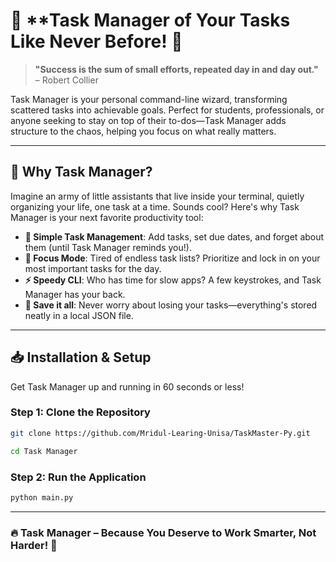 
# 🎯 **Task Manager of Your Tasks Like Never Before! 🧠

> **"Success is the sum of small efforts, repeated day in and day out."**  
> – Robert Collier

Task Manager is your personal command-line wizard, transforming scattered tasks into achievable goals. Perfect for students, professionals, or anyone seeking to stay on top of their to-dos—Task Manager adds structure to the chaos, helping you focus on what really matters.

---

## 🚀 **Why Task Manager?**

Imagine an army of little assistants that live inside your terminal, quietly organizing your life, one task at a time. Sounds cool? Here's why Task Manager is your next favorite productivity tool:

- **📝 Simple Task Management**: Add tasks, set due dates, and forget about them (until Task Manager reminds you!).
- **🎯 Focus Mode**: Tired of endless task lists? Prioritize and lock in on your most important tasks for the day.
- **⚡ Speedy CLI**: Who has time for slow apps? A few keystrokes, and Task Manager has your back.
- **📂 Save it all**: Never worry about losing your tasks—everything's stored neatly in a local JSON file.

---

## 📥 **Installation & Setup**  

Get Task Manager up and running in 60 seconds or less!

### Step 1: Clone the Repository

```bash
git clone https://github.com/Mridul-Learing-Unisa/TaskMaster-Py.git

cd Task Manager
```

### Step 2: Run the Application

```bash
python main.py
```

---


### 🔥 **Task Manager – Because You Deserve to Work Smarter, Not Harder!** 🧠

